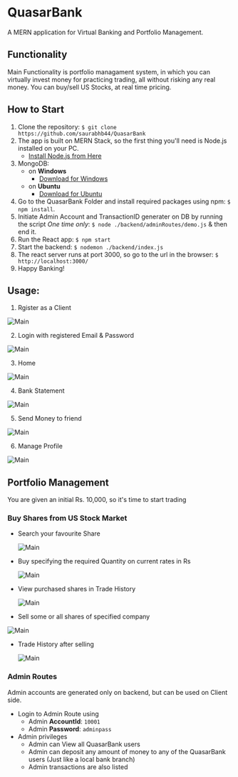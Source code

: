 # QuasarBank

A MERN application for Virtual Banking and Portfolio Management.

## Functionality
Main Functionality is portfolio managament system, in which you can virtually invest money for practicing trading, all without risking any real money.
You can buy/sell US Stocks, at real time pricing.

## How to Start

1) Clone the repository: `$ git clone https://github.com/saurabhb44/QuasarBank`
2) The app is built on MERN Stack, so the first thing you'll need is Node.js installed on your PC. 
    * [Install Node.js from Here](https://nodejs.org/en/download/)
3) MongoDB: 
    * on **Windows**
      * [Download for Windows](https://fastdl.mongodb.org/windows/mongodb-windows-x86_64-4.4.0-signed.msi)
    * on **Ubuntu**
      * [Download for Ubuntu](https://repo.mongodb.org/apt/ubuntu/dists/focal/mongodb-org/4.4/multiverse/binary-amd64/mongodb-org-server_4.4.0_amd64.deb)
4) Go to the QuasarBank Folder and install required packages using npm: `$ npm install`.
5) Initiate Admin Account and TransactionID generater on DB by running the script *One time only*: `$ node ./backend/adminRoutes/demo.js` & then end it.
6) Run the React app: `$ npm start`
7) Start the backend: `$ nodemon ./backend/index.js`
8) The react server runs at port 3000, so go to the url in the browser: `$ http://localhost:3000/`
9) Happy Banking!

## Usage:
1) Rgister as a Client

  ![Main](./ScreenShots/Register.png)

2) Login with registered Email & Password

  ![Main](./ScreenShots/LoginPage.png)
  
3) Home

  ![Main](./ScreenShots/Home.png)  
  
4) Bank Statement

  ![Main](./ScreenShots/BankStatement_Cropped.png)
  
5) Send Money to friend

  ![Main](./ScreenShots/SendMoney.png)
  
6) Manage Profile

  ![Main](./ScreenShots/Profile.png)
  
## Portfolio Management
You are given an initial Rs. 10,000, so it's time to start trading

### Buy Shares from US Stock Market
* Search your favourite Share
  
  ![Main](./ScreenShots/buyShares.png)
  
* Buy specifying the required Quantity on current rates in Rs

  ![Main](./ScreenShots/buyWindow.png)
  
* View purchased shares in Trade History

  ![Main](./ScreenShots/TradeHistory.png)
  
 * Sell some or all shares of specified company
 
  ![Main](./ScreenShots/SellWindow.png)
  
  * Trade History after selling
  
    ![Main](./ScreenShots/TradeHistoryAfterSelling.png)

### Admin Routes
Admin accounts are generated only on backend, but can be used on Client side.
* Login to Admin Route using
   * Admin **AccountId**: `10001`
   * Admin **Password**: `adminpass`
 * Admin privileges
   * Admin can View all QuasarBank users
   * Admin can deposit any amount of money to any of the QuasarBank users (Just like a local bank branch)
   * Admin transactions are also listed

